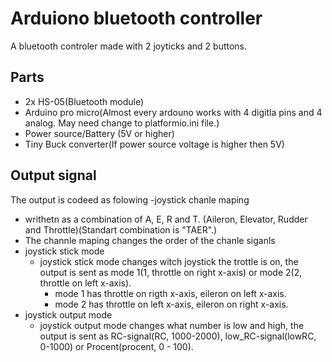 # Arduiono bluetooth controller

A bluetooth controler made with 2 joyticks and 2 buttons. 

## Parts
- 2x HS-05(Bluetooth module)
- Arduino pro micro(Almost every ardouno works with 4 digitla pins and 4 analog. May need change to platformio.ini file.)
- Power source/Battery (5V or higher)
- Tiny Buck converter(If power source voltage is higher then 5V)

## Output signal
The output is codeed as folowing
-joystick chanle maping
  - writhetn as a combination of A, E, R and T. (Aileron, Elevator, Rudder and Throttle)(Standart combination is "TAER".)
  - The channle maping changes the order of the chanle siganls
- joystick stick mode
  - joystick stick mode changes witch joystick the trottle is on,  the output is sent as mode 1(1, throttle on right x-axis) or mode 2(2, throttle on left x-axis).
    - mode 1 has throttle on rigth x-axis, eileron on left x-axis.
    - mode 2 has throttle on left x-axis, eileron on right x-axis.
- joystick output mode
  - joystick output mode changes what number is low and high, the output is sent as RC-signal(RC, 1000-2000), low_RC-signal(lowRC, 0-1000) or Procent(procent, 0 - 100). 
